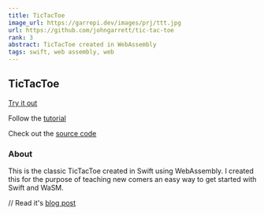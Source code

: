 ```yaml
---
title: TicTacToe 
image_url: https://garrepi.dev/images/prj/ttt.jpg
url: https://github.com/johngarrett/tic-tac-toe
rank: 3
abstract: TicTacToe created in WebAssembly
tags: swift, web assembly, web
---
```


## TicTacToe

[Try it out](https://garrepi.dev/tic-tac-toe/)

Follow the [tutorial](https://garrepi.dev/blog/tic-tac-toe)

Check out the [source code](https://github.com/johngarrett/tic-tac-toe)

### About

This is the classic TicTacToe created in Swift using WebAssembly. I created this for the purpose of teaching new comers an easy way to get started with Swift and WaSM. 

// Read it's [blog post](wip)
